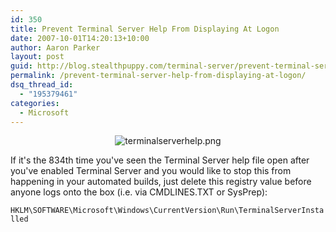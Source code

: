 ```yaml
---
id: 350
title: Prevent Terminal Server Help From Displaying At Logon
date: 2007-10-01T14:20:13+10:00
author: Aaron Parker
layout: post
guid: http://blog.stealthpuppy.com/terminal-server/prevent-terminal-server-help-from-displaying-at-logon
permalink: /prevent-terminal-server-help-from-displaying-at-logon/
dsq_thread_id:
  - "195379461"
categories:
  - Microsoft
---
```

<p style="text-align: center">
  <img src="https://stealthpuppy.com/wp-content/uploads/2007/10/terminalserverhelp.png" alt="terminalserverhelp.png" />
</p>

If it's the 834th time you've seen the Terminal Server help file open after you've enabled Terminal Server and you would like to stop this from happening in your automated builds, just delete this registry value before anyone logs onto the box (i.e. via CMDLINES.TXT or SysPrep):

`HKLM\SOFTWARE\Microsoft\Windows\CurrentVersion\Run\TerminalServerInstalled`